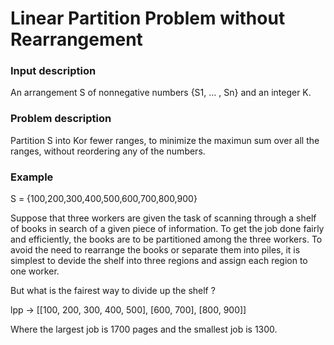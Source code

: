 # Linear Partition Problem without Rearrangement

### Input description

An arrangement S of nonnegative numbers {S1, ... , Sn} and an integer K.

### Problem description

Partition S into Kor fewer ranges, to minimize the maximun sum over all the ranges, without reordering any of the numbers.

### Example

S = {100,200,300,400,500,600,700,800,900}

Suppose that three workers are given the task of scanning through a shelf of books in search of a given piece of information. To get the job done fairly and efficiently, the books are to be partitioned among the three workers. To avoid the need to rearrange the books or separate them into piles, it is simplest to devide the shelf into three regions and assign each region to one worker.

But what is the fairest way to divide up the shelf ?

lpp -> [[100, 200, 300, 400, 500], [600, 700], [800, 900]]

Where the largest job is 1700 pages and the smallest job is 1300.